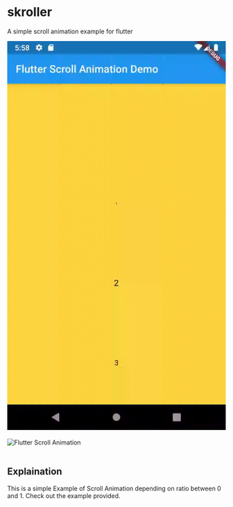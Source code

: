 # skroller

A simple scroll animation example for flutter

<img src="flutter_scroll_animation.gif" alt="Flutter Scroll Animation" />
<br/><br/>

<img src="flutter_scroll_anim2.gif" alt="Flutter Scroll Animation" />
<br/><br/>

## Explaination

This is a simple Example of Scroll Animation depending on ratio between 0 and 1. Check out the example provided.
